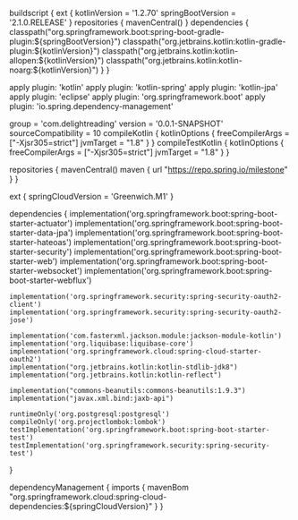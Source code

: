 

buildscript {
    ext {
        kotlinVersion = '1.2.70'
        springBootVersion = '2.1.0.RELEASE'
    }
    repositories {
        mavenCentral()
    }
    dependencies {
        classpath("org.springframework.boot:spring-boot-gradle-plugin:${springBootVersion}")
        classpath("org.jetbrains.kotlin:kotlin-gradle-plugin:${kotlinVersion}")
        classpath("org.jetbrains.kotlin:kotlin-allopen:${kotlinVersion}")
        classpath("org.jetbrains.kotlin:kotlin-noarg:${kotlinVersion}")
    }
}

apply plugin: 'kotlin'
apply plugin: 'kotlin-spring'
apply plugin: 'kotlin-jpa'
apply plugin: 'eclipse'
apply plugin: 'org.springframework.boot'
apply plugin: 'io.spring.dependency-management'

group = 'com.delightreading'
version = '0.0.1-SNAPSHOT'
sourceCompatibility = 10
compileKotlin {
    kotlinOptions {
        freeCompilerArgs = ["-Xjsr305=strict"]
        jvmTarget = "1.8"
    }
}
compileTestKotlin {
    kotlinOptions {
        freeCompilerArgs = ["-Xjsr305=strict"]
        jvmTarget = "1.8"
    }
}

repositories {
    mavenCentral()
    maven { url "https://repo.spring.io/milestone" }
}


ext {
    springCloudVersion = 'Greenwich.M1'
}

dependencies {
    implementation('org.springframework.boot:spring-boot-starter-actuator')
    implementation('org.springframework.boot:spring-boot-starter-data-jpa')
    implementation('org.springframework.boot:spring-boot-starter-hateoas')
    implementation('org.springframework.boot:spring-boot-starter-security')
    implementation('org.springframework.boot:spring-boot-starter-web')
    implementation('org.springframework.boot:spring-boot-starter-websocket')
    implementation('org.springframework.boot:spring-boot-starter-webflux')

    implementation('org.springframework.security:spring-security-oauth2-client')
    implementation('org.springframework.security:spring-security-oauth2-jose')

    implementation('com.fasterxml.jackson.module:jackson-module-kotlin')
    implementation('org.liquibase:liquibase-core')
    implementation('org.springframework.cloud:spring-cloud-starter-oauth2')
    implementation("org.jetbrains.kotlin:kotlin-stdlib-jdk8")
    implementation("org.jetbrains.kotlin:kotlin-reflect")

    implementation("commons-beanutils:commons-beanutils:1.9.3")
    implementation("javax.xml.bind:jaxb-api")

    runtimeOnly('org.postgresql:postgresql')
    compileOnly('org.projectlombok:lombok')
    testImplementation('org.springframework.boot:spring-boot-starter-test')
    testImplementation('org.springframework.security:spring-security-test')
}

dependencyManagement {
    imports {
        mavenBom "org.springframework.cloud:spring-cloud-dependencies:${springCloudVersion}"
    }
}
